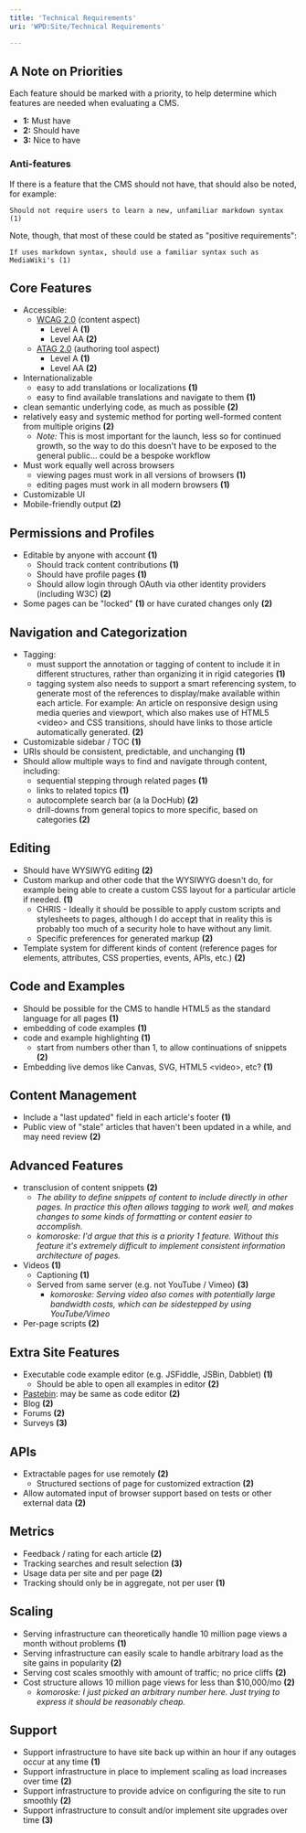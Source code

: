 ```yaml
---
title: 'Technical Requirements'
uri: 'WPD:Site/Technical Requirements'

---
```

## A Note on Priorities

Each feature should be marked with a priority, to help determine which features are needed when evaluating a CMS.

-   **1:** Must have
-   **2:** Should have
-   **3:** Nice to have

### Anti-features

If there is a feature that the CMS should not have, that should also be noted, for example:

    Should not require users to learn a new, unfamiliar markdown syntax (1)

Note, though, that most of these could be stated as "positive requirements":

    If uses markdown syntax, should use a familiar syntax such as MediaWiki's (1)

## Core Features

-   Accessible:
    -   [WCAG 2.0](http://www.w3.org/TR/WCAG/) (content aspect)
        -   Level A **(1)**
        -   Level AA **(2)**
    -   [ATAG 2.0](http://www.w3.org/TR/ATAG20/) (authoring tool aspect)
        -   Level A **(1)**
        -   Level AA **(2)**
-   Internationalizable
    -   easy to add translations or localizations **(1)**
    -   easy to find available translations and navigate to them **(1)**
-   clean semantic underlying code, as much as possible **(2)**
-   relatively easy and systemic method for porting well-formed content from multiple origins **(2)**
    -   *Note:* This is most important for the launch, less so for continued growth, so the way to do this doesn't have to be exposed to the general public... could be a bespoke workflow
-   Must work equally well across browsers
    -   viewing pages must work in all versions of browsers **(1)**
    -   editing pages must work in all modern browsers **(1)**
-   Customizable UI
-   Mobile-friendly output **(2)**

## Permissions and Profiles

-   Editable by anyone with account **(1)**
    -   Should track content contributions **(1)**
    -   Should have profile pages **(1)**
    -   Should allow login through OAuth via other identity providers (including W3C) **(2)**
-   Some pages can be "locked" **(1)** or have curated changes only **(2)**

## Navigation and Categorization

-   Tagging:
    -   must support the annotation or tagging of content to include it in different structures, rather than organizing it in rigid categories **(1)**
    -   tagging system also needs to support a smart referencing system, to generate most of the references to display/make available within each article. For example: An article on responsive design using media queries and viewport, which also makes use of HTML5 \<video\> and CSS transitions, should have links to those article automatically generated. **(2)**
-   Customizable sidebar / TOC **(1)**
-   URIs should be consistent, predictable, and unchanging **(1)**
-   Should allow multiple ways to find and navigate through content, including:
    -   sequential stepping through related pages **(1)**
    -   links to related topics **(1)**
    -   autocomplete search bar (a la DocHub) **(2)**
    -   drill-downs from general topics to more specific, based on categories **(2)**

## Editing

-   Should have WYSIWYG editing **(2)**
-   Custom markup and other code that the WYSIWYG doesn't do, for example being able to create a custom CSS layout for a particular article if needed. **(1)**
    -   CHRIS - Ideally it should be possible to apply custom scripts and stylesheets to pages, although I do accept that in reality this is probably too much of a security hole to have without any limit.
    -   Specific preferences for generated markup **(2)**
-   Template system for different kinds of content (reference pages for elements, attributes, CSS properties, events, APIs, etc.) **(2)**

## Code and Examples

-   Should be possible for the CMS to handle HTML5 as the standard language for all pages **(1)**
-   embedding of code examples **(1)**
-   code and example highlighting **(1)**
    -   start from numbers other than 1, to allow continuations of snippets **(2)**
-   Embedding live demos like Canvas, SVG, HTML5 \<video\>, etc? **(1)**

## Content Management

-   Include a "last updated" field in each article's footer **(1)**
-   Public view of "stale" articles that haven't been updated in a while, and may need review **(2)**

## Advanced Features

-   transclusion of content snippets **(2)**
    -   *The ability to define snippets of content to include directly in other pages. In practice this often allows tagging to work well, and makes changes to some kinds of formatting or content easier to accomplish.*
    -   *komoroske: I'd argue that this is a priority 1 feature. Without this feature it's extremely difficult to implement consistent information architecture of pages.*
-   Videos **(1)**
    -   Captioning **(1)**
    -   Served from same server (e.g. not YouTube / Vimeo) **(3)**
        -   *komoroske: Serving video also comes with potentially large bandwidth costs, which can be sidestepped by using YouTube/Vimeo*
-   Per-page scripts **(2)**

## Extra Site Features

-   Executable code example editor (e.g. JSFiddle, JSBin, Dabblet) **(1)**
    -   Should be able to open all examples in editor **(2)**
-   [Pastebin](http://en.wikipedia.org/wiki/Pastebin): may be same as code editor **(2)**
-   Blog **(2)**
-   Forums **(2)**
-   Surveys **(3)**

## APIs

-   Extractable pages for use remotely **(2)**
    -   Structured sections of page for customized extraction **(2)**
-   Allow automated input of browser support based on tests or other external data **(2)**

## Metrics

-   Feedback / rating for each article **(2)**
-   Tracking searches and result selection **(3)**
-   Usage data per site and per page **(2)**
-   Tracking should only be in aggregate, not per user **(1)**

## Scaling

-   Serving infrastructure can theoretically handle 10 million page views a month without problems **(1)**
-   Serving infrastructure can easily scale to handle arbitrary load as the site gains in popularity **(2)**
-   Serving cost scales smoothly with amount of traffic; no price cliffs **(2)**
-   Cost structure allows 10 million page views for less than \$10,000/mo **(2)**
    -   *komoroske: I just picked an arbitrary number here. Just trying to express it should be reasonably cheap.*

## Support

-   Support infrastructure to have site back up within an hour if any outages occur at any time **(1)**
-   Support infrastructure in place to implement scaling as load increases over time **(2)**
-   Support infrastructure to provide advice on configuring the site to run smoothly **(2)**
-   Support infrastructure to consult and/or implement site upgrades over time **(3)**
